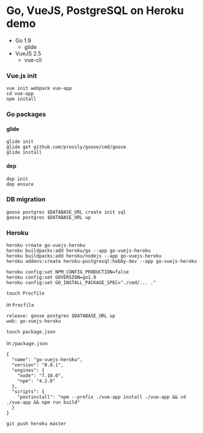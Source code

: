 # Go, VueJS, PostgreSQL on Heroku demo

- Go 1.9
  - glide
- VueJS 2.5
  - vue-cli

### Vue.js init

```
vue init webpack vue-app
cd vue-app
npm install
```

### Go packages

#### glide

```
glide init
glide get github.com/pressly/goose/cmd/goose
glide install
```

#### dep

```
dep init
dep ensure
```


### DB migration

```
goose postgres $DATABASE_URL create init sql
goose postgres $DATABASE_URL up
```

### Heroku

```
heroku create go-vuejs-heroku
heroku buildpacks:add heroku/go --app go-vuejs-heroku
heroku buildpacks:add heroku/nodejs --app go-vuejs-heroku
heroku addons:create heroku-postgresql:hobby-dev --app go-vuejs-heroku

heroku config:set NPM_CONFIG_PRODUCTION=false
heroku config:set GOVERSION=go1.9
heroku config:set GO_INSTALL_PACKAGE_SPEC="./cmd/... ."
```

```
touch Procfile
```

in `Procfile`

```
release: goose postgres $DATABASE_URL up
web: go-vuejs-heroku
```

```
touch package.json
```

in `/package.json`

```
{
  "name": "go-vuejs-heroku",
  "version": "0.0.1",
  "engines": {
    "node": "7.10.0",
    "npm": "4.2.0"
  },
  "scripts": {
    "postinstall": "npm --prefix ./vue-app install ./vue-app && cd ./vue-app && npm run build"
  }
}
```

```
git push heroku master
```
